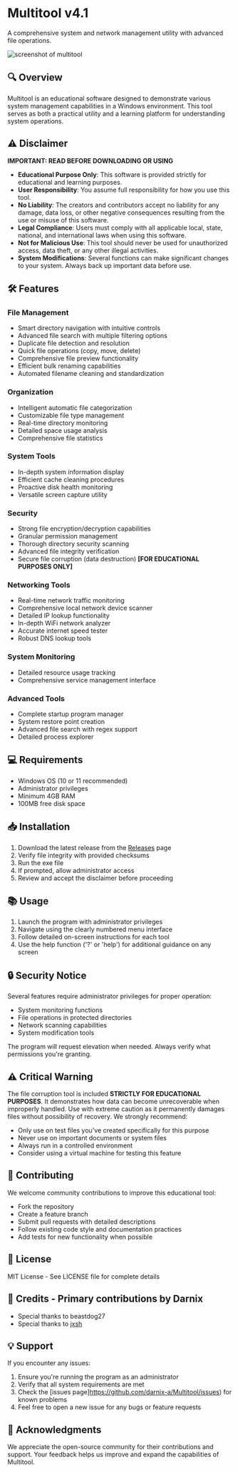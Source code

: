 # Multitool v4.1

A comprehensive system and network management utility with advanced file operations.

![screenshot of multitool](https://github.com/Darnix-a/Multitool/blob/main/Multitool%20v3.4.1.png)

## 🔍 Overview

Multitool is an educational software designed to demonstrate various system management capabilities in a Windows environment. This tool serves as both a practical utility and a learning platform for understanding system operations.

## ⚠️ Disclaimer

**IMPORTANT: READ BEFORE DOWNLOADING OR USING**

- **Educational Purpose Only**: This software is provided strictly for educational and learning purposes.
- **User Responsibility**: You assume full responsibility for how you use this tool.
- **No Liability**: The creators and contributors accept no liability for any damage, data loss, or other negative consequences resulting from the use or misuse of this software.
- **Legal Compliance**: Users must comply with all applicable local, state, national, and international laws when using this software.
- **Not for Malicious Use**: This tool should never be used for unauthorized access, data theft, or any other illegal activities.
- **System Modifications**: Several functions can make significant changes to your system. Always back up important data before use.

## 🛠️ Features

### File Management
- Smart directory navigation with intuitive controls
- Advanced file search with multiple filtering options
- Duplicate file detection and resolution
- Quick file operations (copy, move, delete)
- Comprehensive file preview functionality
- Efficient bulk renaming capabilities
- Automated filename cleaning and standardization

### Organization
- Intelligent automatic file categorization
- Customizable file type management
- Real-time directory monitoring
- Detailed space usage analysis
- Comprehensive file statistics

### System Tools
- In-depth system information display
- Efficient cache cleaning procedures
- Proactive disk health monitoring
- Versatile screen capture utility

### Security
- Strong file encryption/decryption capabilities
- Granular permission management
- Thorough directory security scanning
- Advanced file integrity verification
- Secure file corruption (data destruction) **[FOR EDUCATIONAL PURPOSES ONLY]**

### Networking Tools
- Real-time network traffic monitoring
- Comprehensive local network device scanner
- Detailed IP lookup functionality
- In-depth WiFi network analyzer
- Accurate internet speed tester
- Robust DNS lookup tools

### System Monitoring
- Detailed resource usage tracking 
- Comprehensive service management interface

### Advanced Tools
- Complete startup program manager
- System restore point creation
- Advanced file search with regex support
- Detailed process explorer

## 💻 Requirements
- Windows OS (10 or 11 recommended)
- Administrator privileges
- Minimum 4GB RAM
- 100MB free disk space

## 📥 Installation 

1. Download the latest release from the [Releases](https://github.com/Darnix-a/Multitool/releases) page
2. Verify file integrity with provided checksums
3. Run the exe file
4. If prompted, allow administrator access 
5. Review and accept the disclaimer before proceeding

## 📚 Usage

1. Launch the program with administrator privileges
2. Navigate using the clearly numbered menu interface
3. Follow detailed on-screen instructions for each tool
4. Use the help function ('?' or 'help') for additional guidance on any screen

## 🔒 Security Notice

Several features require administrator privileges for proper operation:
- System monitoring functions
- File operations in protected directories
- Network scanning capabilities
- System modification tools

The program will request elevation when needed. Always verify what permissions you're granting.

## ⚠️ Critical Warning

The file corruption tool is included **STRICTLY FOR EDUCATIONAL PURPOSES**. It demonstrates how data can become unrecoverable when improperly handled. Use with extreme caution as it permanently damages files without possibility of recovery. We strongly recommend:

- Only use on test files you've created specifically for this purpose
- Never use on important documents or system files
- Always run in a controlled environment
- Consider using a virtual machine for testing this feature

## 🤝 Contributing

We welcome community contributions to improve this educational tool:
- Fork the repository
- Create a feature branch
- Submit pull requests with detailed descriptions
- Follow existing code style and documentation practices
- Add tests for new functionality when possible

## 📄 License

MIT License - See LICENSE file for complete details

## 👏 Credits - Primary contributions by Darnix
- Special thanks to beastdog27
- Special thanks to [jxsh](https://github.com/jxshuaa)
## 💡 Support

If you encounter any issues:
1. Ensure you're running the program as an administrator
2. Verify that all system requirements are met
3. Check the [issues page]https://github.com/darnix-a/Multitool/issues) for known problems
4. Feel free to open a new issue for any bugs or feature requests

## 🌟 Acknowledgments

We appreciate the open-source community for their contributions and support. Your feedback helps us improve and expand the capabilities of Multitool.
